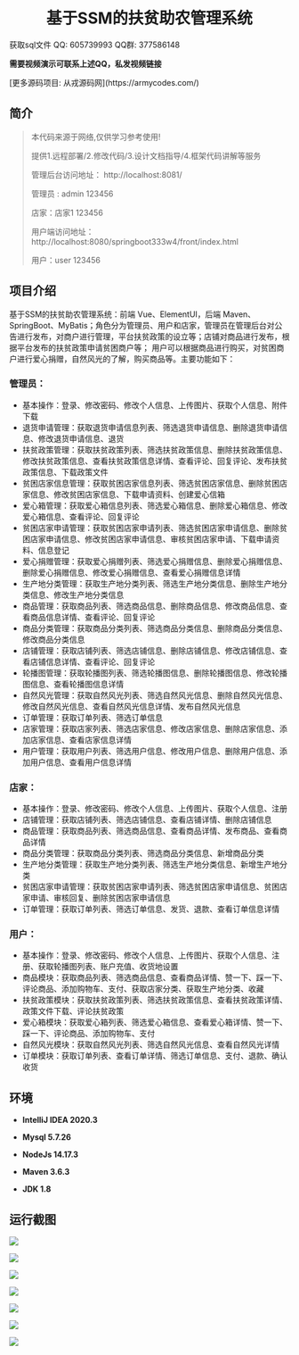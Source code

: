 <p><h1 align="center">基于SSM的扶贫助农管理系统</h1></p>

<p> 获取sql文件 QQ: 605739993 QQ群: 377586148 </p>
<b> 需要视频演示可联系上述QQ，私发视频链接 </b>
<p> [更多源码项目: 从戎源码网](https://armycodes.com/)</p>

## 简介

> 本代码来源于网络,仅供学习参考使用!
>
> 提供1.远程部署/2.修改代码/3.设计文档指导/4.框架代码讲解等服务
> 
> 管理后台访问地址： http://localhost:8081/
>
> 管理员 : admin 123456
> 
> 店家：店家1 123456
>
> 用户端访问地址：http://localhost:8080/springboot333w4/front/index.html
> 
> 用户：user 123456
>

## 项目介绍
基于SSM的扶贫助农管理系统：前端 Vue、ElementUI，后端 Maven、SpringBoot、MyBatis；角色分为管理员、用户和店家，管理员在管理后台对公告进行发布，对商户进行管理，平台扶贫政策的设立等；店铺对商品进行发布，根据平台发布的扶贫政策申请贫困商户等； 用户可以根据商品进行购买，对贫困商户进行爱心捐赠，自然风光的了解，购买商品等。主要功能如下：

### 管理员：

- 基本操作：登录、修改密码、修改个人信息、上传图片、获取个人信息、附件下载
- 退货申请管理：获取退货申请信息列表、筛选退货申请信息、删除退货申请信息、修改退货申请信息、退货
- 扶贫政策管理：获取扶贫政策列表、筛选扶贫政策信息、删除扶贫政策信息、修改扶贫政策信息、查看扶贫政策信息详情、查看评论、回复评论、发布扶贫政策信息、下载政策文件
- 贫困店家信息管理：获取贫困店家信息列表、筛选贫困店家信息、删除贫困店家信息、修改贫困店家信息、下载申请资料、创建爱心信箱
- 爱心箱管理：获取爱心箱信息列表、筛选爱心箱信息、删除爱心箱信息、修改爱心箱信息、查看评论、回复评论
- 贫困店家申请管理：获取贫困店家申请列表、筛选贫困店家申请信息、删除贫困店家申请信息、修改贫困店家申请信息、审核贫困店家申请、下载申请资料、信息登记
- 爱心捐赠管理：获取爱心捐赠列表、筛选爱心捐赠信息、删除爱心捐赠信息、删除爱心捐赠信息、修改爱心捐赠信息、查看爱心捐赠信息详情
- 生产地分类管理：获取生产地分类列表、筛选生产地分类信息、删除生产地分类信息、修改生产地分类信息
- 商品管理：获取商品列表、筛选商品信息、删除商品信息、修改商品信息、查看商品信息详情、查看评论、回复评论
- 商品分类管理：获取商品分类列表、筛选商品分类信息、删除商品分类信息、修改商品分类信息
- 店铺管理：获取店铺列表、筛选店铺信息、删除店铺信息、修改店铺信息、查看店铺信息详情、查看评论、回复评论
- 轮播图管理：获取轮播图列表、筛选轮播图信息、删除轮播图信息、修改轮播图信息、查看轮播图信息详情
- 自然风光管理：获取自然风光列表、筛选自然风光信息、删除自然风光信息、修改自然风光信息、查看自然风光信息详情、发布自然风光信息
- 订单管理：获取订单列表、筛选订单信息
- 店家管理：获取店家列表、筛选店家信息、修改店家信息、删除店家信息、添加店家信息、查看店家信息详情
- 用户管理：获取用户列表、筛选用户信息、修改用户信息、删除用户信息、添加用户信息、查看用户信息详情

### 店家：

- 基本操作：登录、修改密码、修改个人信息、上传图片、获取个人信息、注册
- 店铺管理：获取店铺列表、筛选店铺信息、查看店铺详情、删除店铺信息
- 商品管理：获取商品列表、筛选商品信息、查看商品详情、发布商品、查看商品详情
- 商品分类管理：获取商品分类列表、筛选商品分类信息、新增商品分类
- 生产地分类管理：获取生产地分类列表、筛选生产地分类信息、新增生产地分类
- 贫困店家申请管理：获取贫困店家申请列表、筛选贫困店家申请信息、贫困店家申请、审核回复、删除贫困店家申请信息
- 订单管理：获取订单列表、筛选订单信息、发货、退款、查看订单信息详情

### 用户：

- 基本操作：登录、修改密码、修改个人信息、上传图片、获取个人信息、注册、获取轮播图列表、账户充值、收货地设置
- 商品模块：获取商品列表、筛选商品信息、查看商品详情、赞一下、踩一下、评论商品、添加购物车、支付、获取店家分类、获取生产地分类、收藏
- 扶贫政策模块：获取扶贫政策列表、筛选扶贫政策信息、查看扶贫政策详情、政策文件下载、评论扶贫政策
- 爱心箱模块：获取爱心箱列表、筛选爱心箱信息、查看爱心箱详情、赞一下、踩一下、评论商品、添加购物车、支付
- 自然风光模块：获取自然风光列表、筛选自然风光信息、查看自然风光详情
- 订单模块：获取订单列表、查看订单详情、筛选订单信息、支付、退款、确认收货

## 环境

- <b>IntelliJ IDEA 2020.3</b>

- <b>Mysql 5.7.26</b>

- <b>NodeJs 14.17.3</b>

- <b>Maven 3.6.3</b>

- <b>JDK 1.8</b>

## 运行截图

![](screenshot/1.png)

![](screenshot/2.png)

![](screenshot/3.png)

![](screenshot/4.png)

![](screenshot/5.png)

![](screenshot/6.png)

![](screenshot/7.png)


